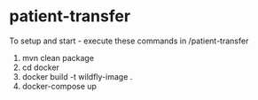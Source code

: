 # patient-transfer

To setup and start - execute these commands in /patient-transfer
1. mvn clean package
2. cd docker
3. docker build -t wildfly-image .
4. docker-compose up
